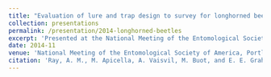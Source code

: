 ```yaml
---
title: "Evaluation of lure and trap design to survey for longhorned beetles in Southeast Alaska"
collection: presentations
permalink: /presentation/2014-longhorned-beetles
excerpt: 'Presented at the National Meeting of the Entomological Society of America, discussing lure and trap design for longhorned beetle surveys in Southeast Alaska.'
date: 2014-11
venue: 'National Meeting of the Entomological Society of America, Portland, Oregon'
citation: 'Ray, A. M., M. Apicella, A. Vaisvil, M. Buot, and E. E. Graham. (2014). "Evaluation of lure and trap design to survey for longhorned beetles in Southeast Alaska." National Meeting of the Entomological Society of America, Portland, Oregon.'
---
```

